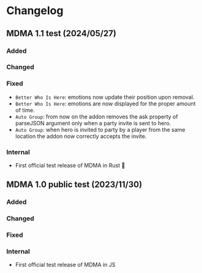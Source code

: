 # Changelog

## MDMA 1.1 test (2024/05/27)

### Added

### Changed

### Fixed
- `Better Who Is Here`: emotions now update their position upon removal.
- `Better Who Is Here`: emotions are now displayed for the proper amount of time.
- `Auto Group`: from now on the addon removes the ask property of parseJSON argument only when a party invite is sent to hero.
- `Auto Group`: when hero is invited to party by a player from the same location the addon now correctly accepts the invite.

### Internal
- First official test release of MDMA in Rust 🦀

## MDMA 1.0 public test (2023/11/30)

### Added

### Changed

### Fixed

### Internal
- First official test release of MDMA in JS